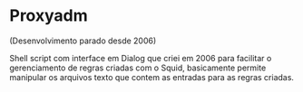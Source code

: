 Proxyadm
=====
(Desenvolvimento parado desde 2006)

Shell script com interface em Dialog que criei em 2006 para facilitar o gerenciamento de regras criadas com o Squid, basicamente
permite manipular os arquivos texto que contem as entradas para as regras criadas. 
